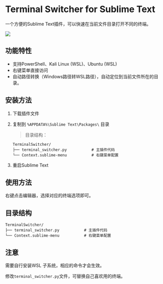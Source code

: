 # Terminal Switcher for Sublime Text

一个方便的Sublime Text插件，可以快速在当前文件目录打开不同的终端。

![](https://cdn.jsdelivr.net/gh/Malrss/picgo/pic1/PixPin_2025-07-31_12-40-00.jpg)

## 功能特性
- 支持PowerShell、Kali Linux (WSL)、Ubuntu (WSL)
- 右键菜单直接访问
- 自动路径转换（Windows路径转WSL路径），自动定位到当前文件所在的目录。


## 安装方法
1. 下载插件文件

2. 复制到 `%APPDATA%\Sublime Text\Packages\` 目录

   > 目录结构：

   ```
   TerminalSwitcher/
   ├── terminal_switcher.py           # 主插件代码
   └── Context.sublime-menu           # 右键菜单配置
   ```

3. 重启Sublime Text

## 使用方法
右键点击编辑器，选择对应的终端选项即可。



## 目录结构

```
TerminalSwitcher/
├── terminal_switcher.py           # 主插件代码
└── Context.sublime-menu           # 右键菜单配置
```

## 注意

需要自行安装WSL 子系统，相应的命令才会生效。

修改`terminal_switcher.py`文件，可替换自己喜欢用的终端。

